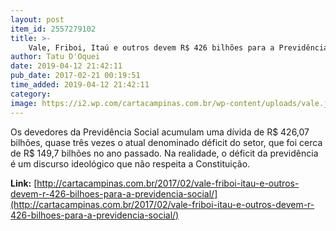 ```yaml
---
layout: post
item_id: 2557279102
title: >-
    Vale, Friboi, Itaú e outros devem R$ 426 bilhões para a Previdência Social
author: Tatu D'Oquei
date: 2019-04-12 21:42:11
pub_date: 2017-02-21 00:19:51
time_added: 2019-04-12 21:42:11
category: 
image: https://i2.wp.com/cartacampinas.com.br/wp-content/uploads/vale.jpg?fit=537%2C303
---
```


Os devedores da Previdência Social acumulam uma dívida de R$ 426,07 bilhões, quase três vezes o atual denominado déficit do setor, que foi cerca de R$ 149,7 bilhões no ano passado. Na realidade, o déficit da previdência é um discurso ideológico que não respeita a Constituição.

**Link:** [http://cartacampinas.com.br/2017/02/vale-friboi-itau-e-outros-devem-r-426-bilhoes-para-a-previdencia-social/](http://cartacampinas.com.br/2017/02/vale-friboi-itau-e-outros-devem-r-426-bilhoes-para-a-previdencia-social/)

